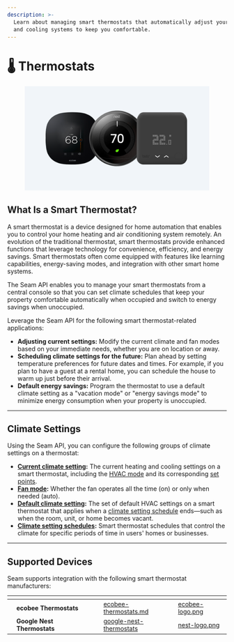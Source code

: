 ```yaml
---
description: >-
  Learn about managing smart thermostats that automatically adjust your heating
  and cooling systems to keep you comfortable.
---
```


# 🌡 Thermostats

<figure><picture><source srcset="../../.gitbook/assets/thermostats-api-cover-dark.png" media="(prefers-color-scheme: dark)"><img src="../../.gitbook/assets/thermostats-api-cover-light (1).png" alt=""></picture><figcaption></figcaption></figure>

## What Is a Smart Thermostat?

A smart thermostat is a device designed for home automation that enables you to control your home heating and air conditioning system remotely. An evolution of the traditional thermostat, smart thermostats provide enhanced functions that leverage technology for convenience, efficiency, and energy savings. Smart thermostats often come equipped with features like learning capabilities, energy-saving modes, and integration with other smart home systems.

The Seam API enables you to manage your smart thermostats from a central console so that you can set climate schedules that keep your property comfortable automatically when occupied and switch to energy savings when unoccupied.

Leverage the Seam API for the following smart thermostat-related applications:

* **Adjusting current settings:** Modify the current climate and fan modes based on your immediate needs, whether you are on location or away.
* **Scheduling climate settings for the future:** Plan ahead by setting temperature preferences for future dates and times. For example, if you plan to have a guest at a rental home, you can schedule the house to warm up just before their arrival.
* **Default energy savings:** Program the thermostat to use a default climate setting as a "vacation mode" or "energy savings mode" to minimize energy consumption when your property is unoccupied.

***

## **Climate Settings**

Using the Seam API, you can configure the following groups of climate settings on a thermostat:

* [**Current climate setting**](configure-current-climate-settings.md)**:** The current heating and cooling settings on a smart thermostat, including the [HVAC mode](hvac-mode.md) and its corresponding [set points](set-points.md).
* [**Fan mode**](configure-current-climate-settings.md)**:** Whether the fan operates all the time (on) or only when needed (auto).&#x20;
* [**Default climate setting**](setting-the-default-climate-setting.md)**:** The set of default HVAC settings on a smart thermostat that applies when a [climate setting schedule](thermostats-climate-setting-schedules.md) ends—such as when the room, unit, or home becomes vacant.
* [**Climate setting schedules**](thermostats-climate-setting-schedules.md)**:** Smart thermostat schedules that control the climate for specific periods of time in users' homes or businesses.

***

## Supported Devices

Seam supports integration with the following smart thermostat manufacturers:

<table data-card-size="large" data-view="cards"><thead><tr><th></th><th></th><th></th><th></th><th data-hidden data-card-target data-type="content-ref"></th><th data-hidden data-card-cover data-type="files"></th></tr></thead><tbody><tr><td></td><td><strong>ecobee Thermostats</strong></td><td></td><td></td><td><a href="../../device-guides/ecobee-thermostats.md">ecobee-thermostats.md</a></td><td><a href="../../.gitbook/assets/ecobee-logo.png">ecobee-logo.png</a></td></tr><tr><td></td><td><strong>Google Nest Thermostats</strong></td><td></td><td></td><td><a href="../../device-guides/google-nest-thermostats/">google-nest-thermostats</a></td><td><a href="../../.gitbook/assets/nest-logo.png">nest-logo.png</a></td></tr></tbody></table>
